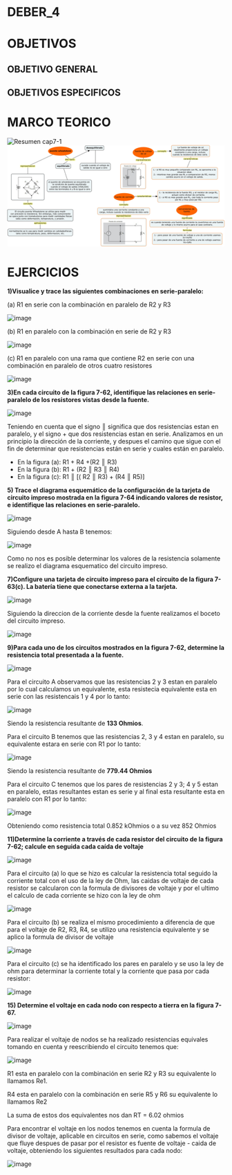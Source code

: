 # DEBER_4

# OBJETIVOS

## OBJETIVO GENERAL 



## OBJETIVOS ESPECIFICOS



# MARCO TEORICO

![Resumen cap7-1](https://user-images.githubusercontent.com/93361435/144931363-54e479b7-32c9-4810-ab65-e0d0470adb57.jpg)  
![](https://github.com/frmayorga/DEBER_4/blob/main/deber%201%20parcial%202.jpg)



# EJERCICIOS

**1)Visualice y trace las siguientes combinaciones en serie-paralelo:**

(a) R1 en serie con la combinación en paralelo de R2 y R3

![image](https://user-images.githubusercontent.com/93361435/145428423-16cb6486-b8ca-4df8-a633-ab813d17abbf.png)

(b) R1 en paralelo con la combinación en serie de R2 y R3

![image](https://user-images.githubusercontent.com/93361435/145429169-645a7828-d978-4b1f-87e1-29f3b0968456.png)

(c) R1 en paralelo con una rama que contiene R2 en serie con una combinación en paralelo de otros cuatro resistores

![image](https://user-images.githubusercontent.com/93361435/145429821-a12c8845-1f1a-4fb8-88b0-1c504758c6bd.png)


**3)En cada circuito de la figura 7-62, identifique las relaciones en serie-paralelo de los resistores vistas desde la fuente.**

![image](https://user-images.githubusercontent.com/93361435/145430481-42e0e8d8-4245-4cdb-870c-7b2388459049.png)

Teniendo en cuenta que el signo ║ significa que dos resistencias estan en paralelo, y el signo + que dos resistencias estan en serie. Analizamos en un principio la dirección de la corriente, y despues el camino que sigue con el fin de determinar que resistencias están en serie y cuales están en paralelo.

- En la figura (a): R1 + R4 +(R2 ║ R3)
- En la figura (b): R1 + (R2 ║ R3 ║ R4)
- En la figura (c): R1 ║ [( R2 ║ R3) + (R4 ║ R5)]

**5) Trace el diagrama esquemático de la configuración de la tarjeta de circuito impreso mostrada en la figura 7-64 indicando valores de resistor, e identifique las relaciones en serie-paralelo.**

![image](https://user-images.githubusercontent.com/93361435/145504242-8f8d329e-7c24-45ce-9d1e-5ab0c4ee708e.png)

Siguiendo desde A hasta B tenemos: 

![image](https://user-images.githubusercontent.com/93361435/145504325-622fa68b-7785-4a92-b59b-9d639314d6ce.png)

Como no nos es posible determinar los valores de la resistencia solamente se realizo el diagrama esquematico del circuito impreso.

**7)Configure una tarjeta de circuito impreso para el circuito de la figura 7-63(c). La batería tiene que conectarse externa a la tarjeta.**

![image](https://user-images.githubusercontent.com/93361435/145445300-25da9a58-3b4c-4286-a829-9cdd98dca115.png)

Siguiendo la direccion de la corriente desde la fuente realizamos el boceto del circuito impreso.

![image](https://user-images.githubusercontent.com/93361435/145445187-3d693e9b-5823-4b6c-91d4-5ed5f941a362.png)


**9)Para cada uno de los circuitos mostrados en la figura 7-62, determine la resistencia total presentada a la fuente.**

![image](https://user-images.githubusercontent.com/93361435/145447471-c4ee8c19-7986-4757-9794-8eb474ff7c10.png)

Para el circuito A observamos que las resistencias 2 y 3 estan en paralelo por lo cual calculamos un equivalente, esta resistecia equivalente esta en serie con las resistencais 1 y 4 por lo tanto:

![image](https://user-images.githubusercontent.com/93361435/145447359-b6d6b946-bc4e-4559-9d69-c1eb32590724.png)

Siendo la resistencia resultante de **133 Ohmios**.

Para el circuito B tenemos que las resistencias 2, 3 y 4 estan en paralelo, su equivalente estara en serie con R1 por lo tanto: 

![image](https://user-images.githubusercontent.com/93361435/145448568-7c0d0011-aff7-486a-a9b7-b543e86f6a25.png)

Siendo la resistencia resultante de **779.44 Ohmios**

Para el circuito C tenemos que los pares de resistencias 2 y 3; 4 y 5 estan en paralelo, estas resultantes estan es serie y al final esta resultante esta en paralelo con R1 por lo tanto: 

![image](https://user-images.githubusercontent.com/93361435/145449846-d8b5fe57-8ae0-45d8-93c7-2f5be45175e4.png)

Obteniendo como resistencia total 0.852 kOhmios o a su vez 852 Ohmios 

**11)Determine la corriente a través de cada resistor del circuito de la figura 7-62; calcule en seguida cada caída de voltaje**

![image](https://user-images.githubusercontent.com/93361435/145577288-5f1d560d-30a6-4ad7-a20c-d2dd8d205621.png)

Para el circuito (a) lo que se hizo es calcular la resistencia total seguido la corriente total con el uso de la ley de Ohm, las caidas de voltaje de cada resistor se calcularon con la formula de divisores de voltaje y por el ultimo el calculo de cada corriente se hizo con la ley de ohm

![image](https://user-images.githubusercontent.com/93361435/145576942-c5c6e7f5-dae0-4d1e-8fad-de8665dd4360.png)

Para el circuito (b) se realiza el mismo procedimiento a diferencia de que para el voltaje de R2, R3, R4, se utilizo una resistencia equivalente y se aplico la formula de divisor de voltaje

![image](https://user-images.githubusercontent.com/93361435/145615730-ecc67f3d-3282-40c8-812c-d16ee13f51b1.png)

Para el circuito (c) se ha identificado los pares en paralelo y se uso la ley de ohm para determinar la corriente total y la corriente que pasa por cada resistor: 

![image](https://user-images.githubusercontent.com/93361435/145617071-5a5f9f0d-6602-496e-b8fa-1dc02a275419.png)

**15) Determine el voltaje en cada nodo con respecto a tierra en la figura 7-67.**

![image](https://user-images.githubusercontent.com/93361435/146098838-d5035dfa-7f3e-4f8a-84bb-6b69d2a130fd.png)

Para realizar el voltaje de nodos se ha realizado resistencias equivales tomando en cuenta y reescribiendo el circuito tenemos que:

![image](https://user-images.githubusercontent.com/93361435/146099797-a7dc6b4a-a795-4f50-822f-eb7c496f48de.png)

R1 esta en paralelo con la combinación en serie R2 y R3 su equivalente lo llamamos Re1.

R4 esta en paralelo con la combinación en serie R5 y R6 su equivalente lo llamamos Re2

La suma de estos dos equivalentes nos dan RT = 6.02 ohmios

Para encontrar el voltaje en los nodos tenemos en cuenta la formula de divisor de voltaje, aplicable en circuitos en serie, como sabemos el voltaje que fluye despues de pasar por el resistor es fuente de voltaje - caida de voltaje, obteniendo los siguientes resultados para cada nodo:

![image](https://user-images.githubusercontent.com/93361435/146099510-5eca1062-5147-4917-9229-1c11eb7dd5a2.png)



